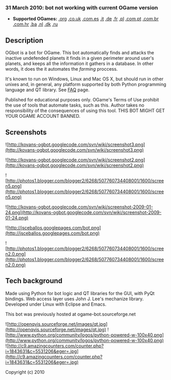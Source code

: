 ### 31 March 2010: bot not working with current OGame version ###










  * **Supported OGames:** [.org](http://www.ogame.org) [.co.uk](http://www.ogame.co.uk) [.com.es](http://www.ogame.com.es) [.it](http://www.ogame.it) [.de](http://www.ogame.de) [.fr](http://www.ogame.fr) [.pl](http://www.ogame.pl) [.com.pt](http://www.ogame.com.pt) [.com.br](http://www.ogame.com.br) [.com.hr](http://www.ogame.com.hr) [.ba](http://www.ogame.ba) [.nl](http://www.ogame.nl) [.dk](http://www.ogame.dk) [.ru](http://www.ogame.ru)



## Description ##

OGbot is a bot for OGame. This bot automatically finds and attacks the inactive undefended planets it finds in a given perimeter around user's planets, and keeps all the information it gathers in a database. In other words, it does the it automates the _farming_ proccess.

It's known to run on Windows, Linux and Mac OS X, but should run in other unixes and, in general, any platform supported by both Python programming language and QT library. See [FAQ](FAQ.md) page.

Published for educational purposes only. OGame's Terms of Use prohibit the use of tools that automate tasks, such as this. Author takes no responsibility of the consequences of using this tool. THIS BOT MIGHT GET YOUR OGAME ACCOUNT BANNED.



## Screenshots ##


![http://kovans-ogbot.googlecode.com/svn/wiki/screenshot3.png](http://kovans-ogbot.googlecode.com/svn/wiki/screenshot3.png)

![http://kovans-ogbot.googlecode.com/svn/wiki/screenshot2.png](http://kovans-ogbot.googlecode.com/svn/wiki/screenshot2.png)

![http://photos1.blogger.com/blogger2/6268/507760734408001/1600/screen5.png](http://photos1.blogger.com/blogger2/6268/507760734408001/1600/screen5.png)

![http://kovans-ogbot.googlecode.com/svn/wiki/screenshot-2009-01-24.png](http://kovans-ogbot.googlecode.com/svn/wiki/screenshot-2009-01-24.png)

![http://jsceballos.googlepages.com/bot.png](http://jsceballos.googlepages.com/bot.png)

![http://photos1.blogger.com/blogger2/6268/507760734408001/1600/screen2.0.png](http://photos1.blogger.com/blogger2/6268/507760734408001/1600/screen2.0.png)



## Tech background ##

Made using Python for bot logic and QT libraries for the GUI, with PyQt bindings. Web access layer uses John J. Lee's mechanize library.
Developed under Linux with Eclipse and Emacs.


This bot was previously hosted at ogame-bot.sourceforge.net

![http://openqvis.sourceforge.net/images/qt.jpg](http://openqvis.sourceforge.net/images/qt.jpg)   ![http://www.python.org/community/logos/python-powered-w-100x40.png](http://www.python.org/community/logos/python-powered-w-100x40.png)
![http://c9.amazingcounters.com/counter.php?i=1843631&c=5531206&eger=.jpg](http://c9.amazingcounters.com/counter.php?i=1843631&c=5531206&eger=.jpg)

Copyright (c) 2010